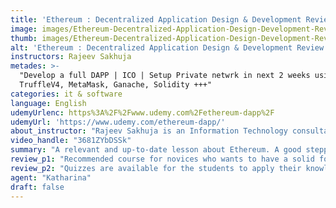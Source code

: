 ```yaml
---
title: 'Ethereum : Decentralized Application Design & Development Review'
image: images/Ethereum-Decentralized-Application-Design-Development-Review.jpeg
thumb: images/Ethereum-Decentralized-Application-Design-Development-Review.jpeg
alt: 'Ethereum : Decentralized Application Design & Development Review'
instructors: Rajeev Sakhuja
metades: >-
  "Develop a full DAPP | ICO | Setup Private netwrk in next 2 weeks using Web3J,
  TruffleV4, MetaMask, Ganache, Solidity +++"
categories: it & software
language: English
udemyUrlenc: https%3A%2F%2Fwww.udemy.com%2Fethereum-dapp%2F
udemyUrl: 'https://www.udemy.com/ethereum-dapp/'
about_instructor: "Rajeev Sakhuja is an Information Technology consultant who has been recently recognized as the IBM Cloud Champion for 2016-2017. He has experience in  His passion for the field had enabled him to work with various companies and clients specializing in large-scale applications development, infrastructure management & Strategy development for more than two decades."
video_handle: "3681ZYbDSSk"
summary: "A relevant and up-to-date lesson about Ethereum. A good stepping stone for more advanced lessons as it gives the students a firm grasp on the topic and the confidence to implement it on a work setting."
review_p1: "Recommended course for novices who wants to have a solid foundation on design patterns and learn from an experienced instructor. Perfect level of difficulty for people who have a background on JS and JS frameworks. Comprehensive cover of development of Dapps and how to effectively incorporate them in a personal or professional setting. It gives the students a good grasp of Ethereum and Blockchain starting from the very basic up to the advanced essential information. Explanations are delivered very well with exceptional presentation materials that are helpful for the students. Walkthrough presentation for the codes is shown in order to help students to understand the lesson more effectively."
review_p2: "Quizzes are available for the students to apply their knowledge and advanced on to the next lesson while having a firm understanding of the previous lessons. It is a good stepping stone for people who want to develop working Smart Contracts and more. The delivery of the content enables the students to understand the concepts and apply the concepts of blockchain technology in real life. There is an in-depth explanation of all things related to Ethereum and extensively covers a lot of helpful topics. The content is well-organized and contains relevant and up-to-date lessons about Ethereum."
agent: "Katharina"
draft: false
---
```



